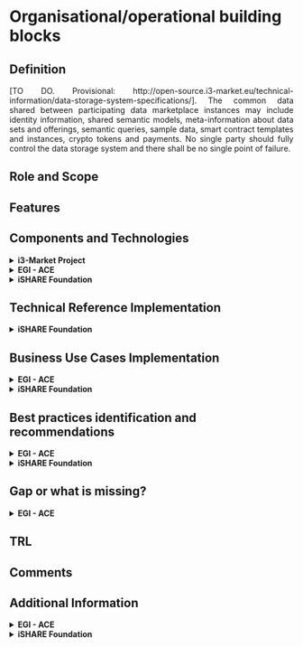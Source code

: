 # Organisational/operational building blocks

## Definition
<div align="justify">[TO DO. Provisional: http://open-source.i3-market.eu/technical-information/data-storage-system-specifications/]. The common data shared between participating data marketplace instances may include identity information, shared semantic models, meta-information about data sets and offerings, semantic queries, sample data, smart contract templates and instances, crypto tokens and payments. No single party should fully control the data storage system and there shall be no single point of failure.</div> 

## Role and Scope
<div allign="justify"></div>

## Features

## Components and Technologies
<details>
  <summary><strong>i3-Market Project</strong></summary>
  
- Embedded Ledger
- Database
- Smart Contracts for Permissioning
- Synchronization: The distributed storage database must support data synchronization between nodes.
- Semantic Database
- API for External Access
  
For more detailed information, visit the [source's webpage.](http://open-source.i3-market.eu/technical-information/data-storage-system-specifications/)
</details>

<details>
  <summary><strong>EGI - ACE</strong></summary>
  
  - ITSM Coordination, an IT Service Management (ITSM) framework based on FiTSM
  
</details>

<details>
  <summary><strong>iSHARE Foundation</strong></summary>
  <div align="justify">The <a href="https://ishareworks.atlassian.net/wiki/spaces/IS/pages/75006103/Legal+provisions">iSHARE Legal framework</a> provides coverage of the data usage and sharing, with that providing legal coverage of data sharing for all participants. Through the generic legal framework parties don't need to have separate bilateral agreements for data sharing, because the use of the iSHARE authorisation registry standard will generate data set specific agreements, per data share and per data autorisation.</div></br>

  <div align="justify">The legal framework provides legal entities the certainty that data is always handled with care and responsibility, parties are liable of behaving according to the licences provided by the actual data that is shared. iSHARE organises data access with explicit and technically enforced consent, and the usage control is covered in a technically readable and legal way.</div>

  <div align="justify">On top of the baseline legal coverage of data sharing there are generic <a href="https://ishareworks.atlassian.net/wiki/spaces/IS/pages/70222199/Service+levels">Service Levels</a> that are defined for Service Providers, Service Consumers and certified roles (Authorisation Registers, Identity Providers and Satellites), to allow for technical workability of the data space.</div></br>

  <div align="justify">It's open for data spaces to create additional operational and legal measures, which are all technically verifiable in the <a href="https://ishare.eu/ishare/benefits/for-data-spaces/">ledger</a>.</div>

</details>


## Technical Reference Implementation
<details>
  <summary><strong>iSHARE Foundation</strong></summary>
  <div align="justify">Data Spaces build upon <a href="https://ishare.eu/ishare/the-foundation/governance/">iSHARE</a>’s trust framework define their own standards and working and governance. Within that governance data spaces decide on the Taxonomy, Interoperability and Value creation of the data within the data space.</div>
  
  <img src="./images/iShare_Goverance.png">
</details>


## Business Use Cases Implementation
<details>
  <summary><strong>EGI - ACE</strong></summary>
  <div align="justify">ITSM Coordination oversees the implementation and evolution of the IT service management system across EGI. The service designs and implements structured processes for the improvement of service delivery to its customers.</div>
  
</details>


<details>
  <summary><strong>iSHARE Foundation</strong></summary>
  <div align="justify">iSHARE is used in a lot of existing data spaces: Logistics, Energy, Building, Agriculture, Maritime. </div>

</details>

## Best practices identification and recommendations
<details>
  <summary><strong>EGI - ACE</strong></summary>
  
  - Repeatability: Services and processes operate the same way time after time.
  - Quality: Repeatable processes can be monitored and optimized to increase quality.
  - Demonstrability: Following a standard allows quality to be audited and demonstrated to others.
  - Compatibility: Managed services can be combined with other services by customers, or in federated provision scenarios.
  - Professionalism: Formally managed services appear more professional to customers.
  
</details>

<details>
  <summary><strong>iSHARE Foundation</strong></summary>
  
  - <div align="justify">A generic legal framework severely lowers the threshold of sharing confidential data.</div>

</details>

## Gap or what is missing?
<details>
  <summary><strong>EGI - ACE</strong></summary>
  
  - Network of Trainer for FiTSM.
  
</details>

## TRL

## Comments

## Additional Information
<details>
  <summary><strong>EGI - ACE</strong></summary>
  
  - [EGI - ITSM Coordination](https://www.egi.eu/service/itsm-coordination/)
  
</details>

<details>
  <summary><strong>iSHARE Foundation</strong></summary>
  
  - [iSHARE Data Licenses explained](https://ishare.eu/licenses/)
  - [Legal Provisions](https://ishareworks.atlassian.net/wiki/spaces/IS/pages/75006103/Legal+provisions)
  - [Benefits for data spaces](https://ishare.eu/ishare/benefits/for-data-spaces/)

</details>
